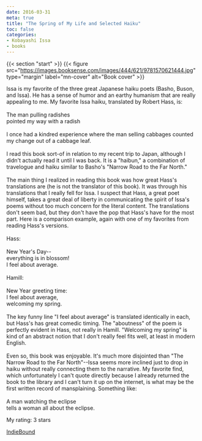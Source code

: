 ```yaml
---
date: 2016-03-31
meta: true
title: "The Spring of My Life and Selected Haiku"
toc: false
categories:
- Kobayashi Issa
- books
---
```


{{< section "start" >}}
{{< figure src="https://images.booksense.com/images/444/621/9781570621444.jpg" type="margin" label="mn-cover" alt="Book cover" >}}

Issa is my favorite of the three great Japanese haiku poets (Basho, Buson, and Issa). He has a sense of humor and an earthy humanism that are really appealing to me. My favorite Issa haiku, translated by Robert Hass, is:<br /><br />The man pulling radishes<br />pointed my way with a radish<br /><br />I once had a kindred experience where the man selling cabbages counted my change out of a cabbage leaf.<br /><br />I read this book sort-of in relation to my recent trip to Japan, although I didn't actually read it until I was back. It is a "haibun," a combination of travelogue and haiku similar to Basho's "Narrow Road to the Far North." <br /><br />The main thing I realized in reading this book was how great Hass's translations are (he is not the translator of this book). It was through his translations that I really fell for Issa. I suspect that Hass, a great poet himself, takes a great deal of liberty in communicating the spirit of Issa's poems without too much concern for the literal content. The translations don't seem bad, but they don't have the pop that Hass's have for the most part. Here is a comparison example, again with one of my favorites from reading Hass's versions.<br /><br />Hass:<br /><br />New Year's Day--<br />everything is in blossom!<br />I feel about average.<br /><br />Hamill:<br /><br />New Year greeting time:<br />I feel about average,<br />welcoming my spring.<br /><br />The key funny line "I feel about average" is translated identically in each, but Hass's has great comedic timing. The "aboutness" of the poem is perfectly evident in Hass, not really in Hamill. "Welcoming my spring" is kind of an abstract notion that I don't really feel fits well, at least in modern English.<br /><br />Even so, this book was enjoyable. It's much more disjointed than "The Narrow Road to the Far North"--Issa seems more inclined just to drop in haiku without really connecting them to the narrative. My favorite find, which unfortunately I can't quote directly because I already returned the book to the library and I can't turn it up on the internet, is what may be the first written record of mansplaining. Something like:<br /><br />A man watching the eclipse<br />tells a woman all about the eclipse.

My rating: 3 stars  

[IndieBound](https://www.indiebound.org/book/9781570621444)

